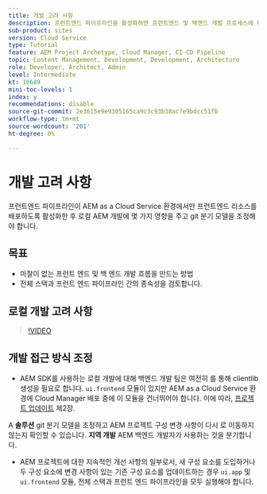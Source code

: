 ```yaml
---
title: 개발 고려 사항
description: 프런트엔드 파이프라인을 활성화하면 프런트엔드 및 백엔드 개발 프로세스에 미치는 영향을 고려하십시오.
sub-product: sites
version: Cloud Service
type: Tutorial
feature: AEM Project Archetype, Cloud Manager, CI-CD Pipeline
topic: Content Management, Development, Development, Architecture
role: Developer, Architect, Admin
level: Intermediate
kt: 10689
mini-toc-levels: 1
index: y
recommendations: disable
source-git-commit: 2e3615e9e9305165ca9c3c93b38ac7e9bdcc51fb
workflow-type: tm+mt
source-wordcount: '201'
ht-degree: 0%

---
```



# 개발 고려 사항

프런트엔드 파이프라인이 AEM as a Cloud Service 환경에서만 프런트엔드 리소스를 배포하도록 활성화한 후 로컬 AEM 개발에 몇 가지 영향을 주고 git 분기 모델을 조정해야 합니다.

## 목표

* 마찰이 없는 프런트 엔드 및 백 엔드 개발 흐름을 만드는 방법
* 전체 스택과 프런트 엔드 파이프라인 간의 종속성을 검토합니다.


## 로컬 개발 고려 사항

>[!VIDEO](https://video.tv.adobe.com/v/3409421/)


## 개발 접근 방식 조정

* AEM SDK를 사용하는 로컬 개발에 대해 백엔드 개발 팀은 여전히 를 통해 clientlib 생성을 필요로 합니다. `ui.frontend` 모듈이 있지만 AEM as a Cloud Service 환경에 Cloud Manager 배포 중에 이 모듈을 건너뛰어야 합니다. 이에 따라, [프로젝트 업데이트](update-project.md) 제2장.

A __솔루션__ git 분기 모델을 조정하고 AEM 프로젝트 구성 변경 사항이 다시 로 이동하지 않는지 확인할 수 있습니다. __지역 개발__ AEM 백엔드 개발자가 사용하는 것을 분기합니다.


* AEM 프로젝트에 대한 지속적인 개선 사항의 일부로서, 새 구성 요소를 도입하거나 두 구성 요소에 변경 사항이 있는 기존 구성 요소를 업데이트하는 경우 `ui.app` 및 `ui.frontend` 모듈, 전체 스택과 프런트 엔드 파이프라인을 모두 실행해야 합니다.



